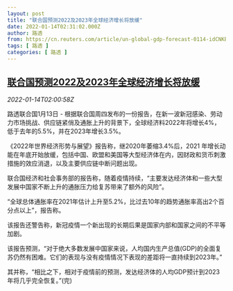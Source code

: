 ```yaml
---
layout: post
title: "联合国预测2022及2023年全球经济增长将放缓"
date: 2022-01-14T02:31:02.000Z
author: 路透
from: https://cn.reuters.com/article/un-global-gdp-forecast-0114-idCNKBS2JO04J
tags: [ 路透 ]
categories: [ 路透 ]
---
```

<!--1642127462000-->
[联合国预测2022及2023年全球经济增长将放缓](https://cn.reuters.com/article/un-global-gdp-forecast-0114-idCNKBS2JO04J)
------

<div>
<div><i>2022-01-14T02:00:58Z</i></div><p>路透联合国1月13日 - 根据联合国周四发布的一份报告，在新一波新冠感染、劳动力市场挑战、供应链紧俏及通胀上升的背景下，全球经济料2022年将增长4%，低于去年的5.5%，并在2023年增长3.5%。</p><p>《2022年世界经济形势与展望》报告称，继2020年萎缩3.4%后，2021 年增长动能在年底开始放缓，包括中国、欧盟和美国等大型经济体在内，因财政和货币刺激措施的效应消退，以及主要供应链中断问题出现。</p><p>联合国经济和社会事务部的报告称，随着疫情持续，“主要发达经济体和一些大型发展中国家不断上升的通胀压力给复苏带来了额外的风险”。</p><p>“全球总体通胀率在2021年估计上升至5.2%，比过去10年的趋势通胀率高出2个百分点以上”，报告称。</p><p>该报告还警告称，新冠疫情一个新出现的长期后果是国家内部和国家之间的不平等加剧。</p><p>该报告预测，“对于绝大多数发展中国家来说，人均国内生产总值(GDP)的全面复苏仍然有困难。它们的表现与没有疫情情况下表现的差距将一直持续到2023年。”</p><p>其并称，“相比之下，相对于疫情前的预测，发达经济体的人均GDP预计到2023年将几乎完全恢复。”(完)</p>
</div>

